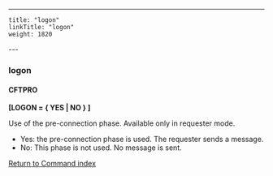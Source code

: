 ---
    title: "logon"
    linkTitle: "logon"
    weight: 1820
---<span id="logon"></span>

### logon

#### CFTPRO

****[LOGON = { YES
&#124; NO } ]****

Use of the pre-connection phase. Available only in requester mode.

- Yes: the pre-connection phase
    is used. The requester sends a message.
- No: This phase is not used. No message
    is sent.

[Return to Command index](../../)
